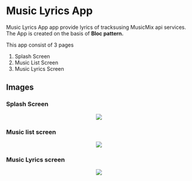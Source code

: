 # Music Lyrics App

Music Lyrics App app provide lyrics of tracksusing MusicMix api services. The App is created on the basis of <b>Bloc pattern.</b>

This app consist of 3 pages
<ol>
<li>Splash Screen</li>
<li>Music List Screen</li>
<li>Music Lyrics Screen</li>
</ol>

## Images

### Splash Screen
<p align="center" width="100%">
    <img src="https://github.com/bhagwanZaki/react-dj-todo/blob/main/assests/logo.png"> 
</p>

### Music list screen
<p align="center" width="100%">
    <img src="https://github.com/bhagwanZaki/react-dj-todo/blob/main/assests/logo.png"> 
</p>

### Music Lyrics screen
<p align="center" width="100%">
    <img src="https://github.com/bhagwanZaki/react-dj-todo/blob/main/assests/logo.png"> 
</p>


